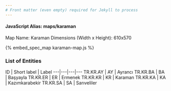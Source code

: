 ```yaml
---
# Front matter (even empty) required for Jekyll to process
---
```


#### JavaScript Alias: maps/karaman

Map Name: Karaman
Dimensions (Width x Height): 610x570



{% embed_spec_map karaman-map.js %}

### List of Entities

ID | Short label | Label
---|---|---|---
TR.KR.AY | AY | Ayrancı
TR.KR.BA | BA | Başyayla
TR.KR.ER | ER | Ermenek
TR.KR.KR | KR | Karaman
TR.KR.KA | KA | Kazımkarabekir
TR.KR.SA | SA | Sarıveliler